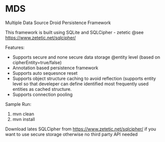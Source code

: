 # MDS
Multiple Data Source Droid Persistence Framework

This framework is built using SQLite and SQLCipher - zetetic @see https://www.zetetic.net/sqlcipher/

Features:
- Supports secure and none secure data storage @entity level (based on cipherEntity=true/false)
- Annotation based persistence framework
- Supports auto sequesnce reset
- Supports object structure caching to avoid reflection (supports entity level so that develeper can define identified most frequently used entities as cached structure.
- Supports connection pooling

Sample Run:
1. mvn clean
2. mvn install

Download lates SQLCipher from https://www.zetetic.net/sqlcipher/ if you want to use secure storage otherwise no third party API needed

